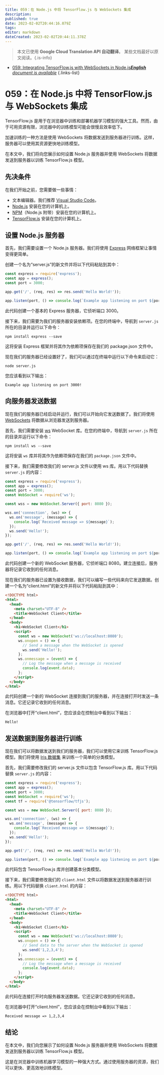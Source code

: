 ```yaml
---
title: 059：在 Node.js 中将 TensorFlow.js 与 WebSockets 集成
description: 
published: true
date: 2023-02-02T20:44:16.079Z
tags: 
editor: markdown
dateCreated: 2023-02-02T20:44:11.378Z
---
```


> 本文已使用 **Google Cloud Translation API 自动翻译**。
某些文档最好以原文阅读。{.is-info}



- [059: Integrating TensorFlow.js with WebSockets in Node.js***English** document is available*](/en/Knowledge-base/TensorFlow-js/Learning/059-integrating-tensorflow-js-with-websockets-in-node-js)
{.links-list}


# 059：在 Node.js 中将 TensorFlow.js 与 WebSockets 集成

TensorFlow.js 是用于在浏览器中训练和部署机器学习模型的强大工具。然而，由于可用资源有限，浏览器中的训练模型可能会很慢且效率低下。

加速训练的一种方法是使用 WebSockets 将数据发送到服务器进行训练。这样，服务器可以使用其资源更快地训练模型。

在本文中，我们将向您展示如何设置 Node.js 服务器并使用 WebSockets 将数据发送到服务器以训练 TensorFlow.js 模型。

## 先决条件

在我们开始之前，您需要做一些事情：

- 文本编辑器。我们推荐 [Visual Studio Code](https://code.visualstudio.com/)。
- [Node.js](https://nodejs.org/en/) 安装在您的计算机上。
- [NPM](https://www.npmjs.com/)（Node.js 附带）安装在您的计算机上。
- [TensorFlow.js](https://js.tensorflow.org/) 安装在您的计算机上。

## 设置 Node.js 服务器

首先，我们需要设置一个 Node.js 服务器。我们将使用 [Express](https://expressjs.com/) 网络框架让事情变得更简单。

创建一个名为“server.js”的新文件并将以下代码粘贴到其中：

```javascript
const express = require('express');
const app = express();
const port = 3000;

app.get('/', (req, res) => res.send('Hello World!'));

app.listen(port, () => console.log(`Example app listening on port ${port}!`));
```

此代码创建一个基本的 Express 服务器，它侦听端口 3000。

接下来，我们需要为我们的服务器安装依赖项。在您的终端中，导航到 `server.js` 所在的目录并运行以下命令：

```
npm install express --save
```

这将安装 Express 框架并将其作为依赖项保存在我们的 package.json 文件中。

现在我们的服务器已经设置好了，我们可以通过在终端中运行以下命令来启动它：

```
node server.js
```

您应该看到以下输出：

```
Example app listening on port 3000!
```

## 向服务器发送数据

现在我们的服务器已经启动并运行，我们可以开始向它发送数据了。我们将使用 [WebSockets](https://developer.mozilla.org/en-US/docs/Web/API/WebSockets_API) 将数据从浏览器发送到服务器。

首先，我们需要安装 [ws](https://github.com/websockets/ws) WebSocket 库。在您的终端中，导航到 `server.js` 所在的目录并运行以下命令：

```
npm install ws --save
```

这将安装 `ws` 库并将其作为依赖项保存在我们的 `package.json` 文件中。

接下来，我们需要修改我们的 server.js 文件以使用 ws 库。用以下代码替换 `server.js` 的内容：

```javascript
const express = require('express');
const app = express();
const port = 3000;
const WebSocket = require('ws');

const wss = new WebSocket.Server({ port: 8080 });

wss.on('connection', (ws) => {
  ws.on('message', (message) => {
    console.log(`Received message => ${message}`);
  });
  ws.send('Hello!');
});

app.get('/', (req, res) => res.send('Hello World!'));

app.listen(port, () => console.log(`Example app listening on port ${port}!`));
```

此代码创建一个新的 WebSocket 服务器，它侦听端口 8080。建立连接后，服务器将记录它收到的任何消息。

现在我们的服务器已设置为接收数据，我们可以编写一些代码来向它发送数据。创建一个名为“client.html”的新文件并将以下代码粘贴到其中：

```html
<!DOCTYPE html>
<html>
  <head>
    <meta charset="UTF-8" />
    <title>WebSocket Client</title>
  </head>
  <body>
    <h1>WebSocket Client</h1>
    <script>
      const ws = new WebSocket('ws://localhost:8080');
      ws.onopen = () => {
        // Send a message when the WebSocket is opened
        ws.send('Hello!');
      };
      ws.onmessage = (event) => {
        // Log the message when a message is received
        console.log(event.data);
      };
    </script>
  </body>
</html>
```

此代码创建一个新的 WebSocket 连接到我们的服务器，并在连接打开时发送一条消息。它还记录它收到的任何消息。

在浏览器中打开“client.html”，您应该会在控制台中看到以下输出：

```
Hello!
```

## 发送数据到服务器进行训练

现在我们可以将数据发送到我们的服务器，我们可以使用它来训练 TensorFlow.js 模型。我们将使用 [Iris 数据集](https://en.wikipedia.org/wiki/Iris_flower_data_set) 来训练一个简单的分类模型。

首先，我们需要修改我们的 server.js 文件以包含 TensorFlow.js 库。用以下代码替换 `server.js` 的内容：

```javascript
const express = require('express');
const app = express();
const port = 3000;
const WebSocket = require('ws');
const tf = require('@tensorflow/tfjs');

const wss = new WebSocket.Server({ port: 8080 });

wss.on('connection', (ws) => {
  ws.on('message', (message) => {
    console.log(`Received message => ${message}`);
  });
  ws.send('Hello!');
});

app.get('/', (req, res) => res.send('Hello World!'));

app.listen(port, () => console.log(`Example app listening on port ${port}!`));
```

此代码包含 TensorFlow.js 库并创建基本分类模型。

接下来，我们需要修改我们的 `client.html` 文件以将数据发送到服务器进行训练。用以下代码替换 `client.html` 的内容：

```html
<!DOCTYPE html>
<html>
  <head>
    <meta charset="UTF-8" />
    <title>WebSocket Client</title>
  </head>
  <body>
    <h1>WebSocket Client</h1>
    <script>
      const ws = new WebSocket('ws://localhost:8080');
      ws.onopen = () => {
        // Send data to the server when the WebSocket is opened
        ws.send('1,2,3,4');
      };
      ws.onmessage = (event) => {
        // Log the message when a message is received
        console.log(event.data);
      };
    </script>
  </body>
</html>
```

此代码在连接打开时向服务器发送数据。它还记录它收到的任何消息。

在浏览器中打开“client.html”，您应该会在控制台中看到以下输出：

```
Received message => 1,2,3,4
```

## 结论

在本文中，我们向您展示了如何设置 Node.js 服务器并使用 WebSockets 将数据发送到服务器以训练 TensorFlow.js 模型。

这是在浏览器中训练机器学习模型的一种强大方式。通过使用服务器的资源，我们可以更快、更高效地训练模型。